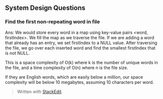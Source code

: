 ## System Design Questions

### Find the first non-repeating word in file

Ans: 
We would store every word in a map using key-value pairs <word, firstIndex>. We fill the map as we traverse the file. If we are adding a word that already has an entry, we set firstIndex to a NULL value. After traversing the file, we go over each inserted word and find the smallest firstIndex that is not NULL. 

This is a space complexity of O(k) where k is the number of unique words in the file, and a time complexity of O(n) where n is the file size.  

If they are English words, which are easily below a million, our space complexity will be below 10 megabytes, assuming 10 characters per word.

> Written with [StackEdit](https://stackedit.io/).
<!--stackedit_data:
eyJoaXN0b3J5IjpbMTY2NTcyNTkyMF19
-->